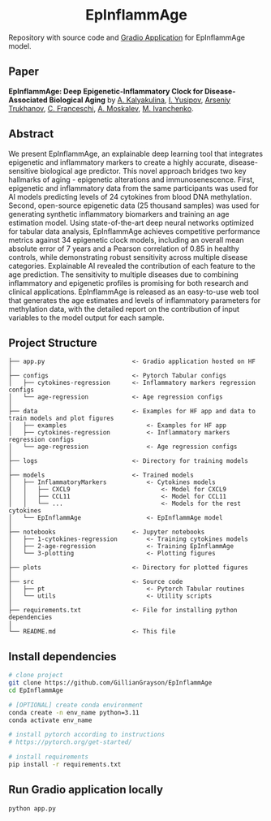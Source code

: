 <div align="center">

# EpInflammAge

</div>

Repository with source code and [Gradio Application](https://huggingface.co/spaces/UNNAILab/EpInflammAge) for EpInflammAge model.

## Paper
**EpInflammAge: Deep Epigenetic-Inflammatory Clock for Disease-Associated Biological Aging** by 
[A. Kalyakulina](https://orcid.org/0000-0001-9277-502X),
[I. Yusipov](http://orcid.org/0000-0002-0540-9281),
[Arseniy Trukhanov](https://orcid.org/0000-0001-6398-6549),
[C. Franceschi](http://orcid.org/0000-0001-9841-6386),
[A. Moskalev](https://orcid.org/0000-0002-3248-1633),
[M. Ivanchenko](http://orcid.org/0000-0002-1903-7423).


## Abstract
We present EpInflammAge, an explainable deep learning tool that integrates epigenetic and inflammatory markers to create a highly accurate, disease-sensitive biological age predictor. This novel approach bridges two key hallmarks of aging - epigenetic alterations and immunosenescence. First, epigenetic and inflammatory data from the same participants was used for AI models predicting levels of 24 cytokines from blood DNA methylation. Second, open-source epigenetic data (25 thousand samples) was used for generating synthetic inflammatory biomarkers and training an age estimation model. Using state-of-the-art deep neural networks optimized for tabular data analysis, EpInflammAge achieves competitive performance metrics against 34 epigenetic clock models, including an overall mean absolute error of 7 years and a Pearson correlation of 0.85 in healthy controls, while demonstrating robust sensitivity across multiple disease categories. Explainable AI revealed the contribution of each feature to the age prediction. The sensitivity to multiple diseases due to combining inflammatory and epigenetic profiles is promising for both research and clinical applications. EpInflammAge is released as an easy-to-use web tool that generates the age estimates and levels of inflammatory parameters for methylation data, with the detailed report on the contribution of input variables to the model output for each sample.


## Project Structure
```
├── app.py                        <- Gradio application hosted on HF
│
├── configs                       <- Pytorch Tabular configs
│   ├── cytokines-regression      <- Inflammatory markers regression configs
│   └── age-regression            <- Age regression configs
│
├── data                          <- Examples for HF app and data to train models and plot figures
│   ├── examples                      <- Examples for HF app
│   ├── cytokines-regression          <- Inflammatory markers regression configs
│   └── age-regression                <- Age regression configs
│
├── logs                          <- Directory for training models
│
├── models                        <- Trained models
│   ├── InflammatoryMarkers           <- Cytokines models
│   │   ├── CXCL9                         <- Model for CXCL9
│   │   ├── CCL11                         <- Model for CCL11
│   │   └── ...                           <- Models for the rest cytokines
│   └── EpInflammAge                  <- EpInflammAge model
│
├── notebooks                     <- Jupyter notebooks 
│   ├── 1-cytokines-regression        <- Training cytokines models
│   ├── 2-age-regression              <- Training EpInflammAge
│   └── 3-plotting                    <- Plotting figures
│
├── plots                         <- Directory for plotted figures
│
├── src                           <- Source code
│   ├── pt                            <- Pytorch Tabular routines
│   └── utils                         <- Utility scripts
│
├── requirements.txt              <- File for installing python dependencies
│
└── README.md                     <- This file
```

## Install dependencies

```bash
# clone project
git clone https://github.com/GillianGrayson/EpInflammAge
cd EpInflammAge

# [OPTIONAL] create conda environment
conda create -n env_name python=3.11
conda activate env_name

# install pytorch according to instructions
# https://pytorch.org/get-started/

# install requirements
pip install -r requirements.txt
```

## Run Gradio application locally

```bash
python app.py
```
